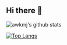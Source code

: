 ## Hi there 👋

<!--
**awkmj/awkmj** is a ✨ _special_ ✨ repository because its `README.md` (this file) appears on your GitHub profile.

Here are some ideas to get you started:

- 🔭 I’m currently working on ...
- 🌱 I’m currently learning ...
- 👯 I’m looking to collaborate on ...
- 🤔 I’m looking for help with ...
- 💬 Ask me about ...
- 📫 How to reach me: ...
- 😄 Pronouns: ...
- ⚡ Fun fact: ...
-->

![awkmj's github stats](https://github-readme-stats.vercel.app/api?username=mathjose&show_icons=true&theme=dark)

[![Top Langs](https://github-readme-stats.vercel.app/api/top-langs/?username=mathjose&layout=donut)](https://github.com/awkmj/github-readme-stats)
